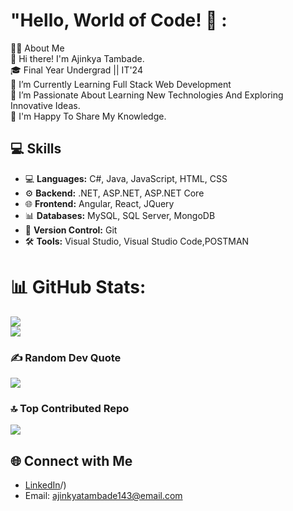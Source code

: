 # "Hello, World of Code! 👋 :
👩‍💻 About Me<br>👋 Hi there! I'm Ajinkya Tambade.<br>🎓 Final Year Undergrad || IT'24<br>🔭 I’m Currently Learning Full Stack Web Development<br>🌱 I’m Passionate About Learning New Technologies And Exploring Innovative Ideas.<br>💬 I'm Happy To Share My Knowledge.

 
## 💻 Skills

- 💻 **Languages:** C#, Java, JavaScript, HTML, CSS
- ⚙️ **Backend:** .NET, ASP.NET, ASP.NET Core
- 🌐 **Frontend:** Angular, React, JQuery
- 📊 **Databases:** MySQL, SQL Server, MongoDB
- 📜 **Version Control:** Git
- 🛠️ **Tools:** Visual Studio, Visual Studio Code,POSTMAN

# 📊 GitHub Stats:
![](https://github-readme-streak-stats.herokuapp.com/?user=ajinkyabtambade&theme=swift&hide_border=false)<br/>
![](https://github-readme-stats.vercel.app/api/top-langs/?username=ajinkyabtambade&theme=swift&hide_border=false&include_all_commits=false&count_private=false&layout=compact)

### ✍️ Random Dev Quote
![](https://quotes-github-readme.vercel.app/api?type=horizontal&theme=light)

### 🔝 Top Contributed Repo
![](https://github-contributor-stats.vercel.app/api?username=ajinkyabtambade&limit=5&theme=chalk&combine_all_yearly_contributions=true)


## 🌐 Connect with Me

- [LinkedIn](https://www.linkedin.com/in/ajinkya-tambade-59770b228)/)
- Email: ajinkyatambade143@email.com



